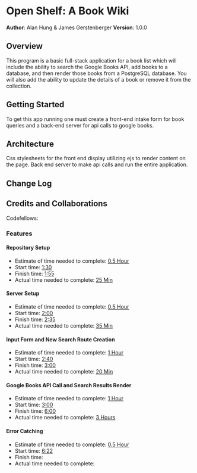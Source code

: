# Open Shelf: A Book Wiki

**Author**: Alan Hung & James Gerstenberger
**Version**: 1.0.0

## Overview
This program is a basic full-stack application for a book list which will include the ability to search the Google Books API, add books to a database, and then render those books from a PostgreSQL database. You will also add the ability to update the details of a book or remove it from the collection.

## Getting Started
To get this app running one must create a front-end intake form for book queries and a back-end server for api calls to google books.

## Architecture
Css stylesheets for the front end display utilizing ejs to render content on the page. Back end server to make api calls and run the entire application.

## Change Log


 ## Credits and Collaborations
Codefellows:

### Features
#### Repository Setup
  * Estimate of time needed to complete: <u> 0.5 Hour</u>
  * Start time: <u>1:30</u>
  * Finish time: <u>1:55</u>
  * Actual time needed to complete: <u>25 Min</u>

#### Server Setup
  * Estimate of time needed to complete: <u> 0.5 Hour</u>
  * Start time: <u>2:00</u>
  * Finish time: <u>2:35</u>
  * Actual time needed to complete: <u>35 Min</u>


#### Input Form and New Search Route Creation
  * Estimate of time needed to complete: <u> 1 Hour</u>
  * Start time: <u>2:40</u>
  * Finish time: <u>3:00</u>
  * Actual time needed to complete: <u>20 Min</u>

#### Google Books API Call and Search Results Render
  * Estimate of time needed to complete: <u> 1 Hour</u>
  * Start time: <u>3:00</u>
  * Finish time: <u>6:00</u>
  * Actual time needed to complete: <u>3 Hours</u>

  #### Error Catching
  * Estimate of time needed to complete: <u> 0.5 Hour</u>
  * Start time: <u>6:22</u>
  * Finish time: <u></u>
  * Actual time needed to complete: <u></u>